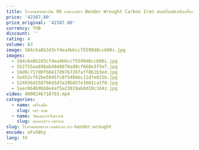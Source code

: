 ```yaml
---
title: โรงงานขายตรงจีน 90 องศาเกลียว Bender Wrought Carbon Iron ดัดอัตโนมัติเหล็กเครื่องดัดเหล็กเส้น
price: '42387.80'
price_original: '42387.80'
currency: THB
discount: ''
rating: 4
volume: 83
image: S84c6a8b2d3cf4ea4bbccf5599d8ccb00i.jpg
images:
  - S84c6a8b2d3cf4ea4bbccf5599d8ccb00i.jpg
  - S52755aa698ab4848878ad8cf660e3f3eT.jpg
  - S9d6c717d0fb0417d976726faff8b1b3ed.jpg
  - Se452cf62be5945fc8f548bbc11d7e831b.jpg
  - S24936d25076645d3a20bd57e1081ca3f0.jpg
  - Saec864b9bb0e4af5a23019ab8d19c3d4z.jpg
video: 4000246718793.mp4
categories:
  - name: เครื่องมือ
    slug: เคร-องม
  - name: วัดและการวิเคราะห์
    slug: ดและการว-เคราะห
slug: โรงงานขายตรงจ-องศาเกล-ยว-bender-wrought
encode: oFvO8hy
lang: th
---
```

  